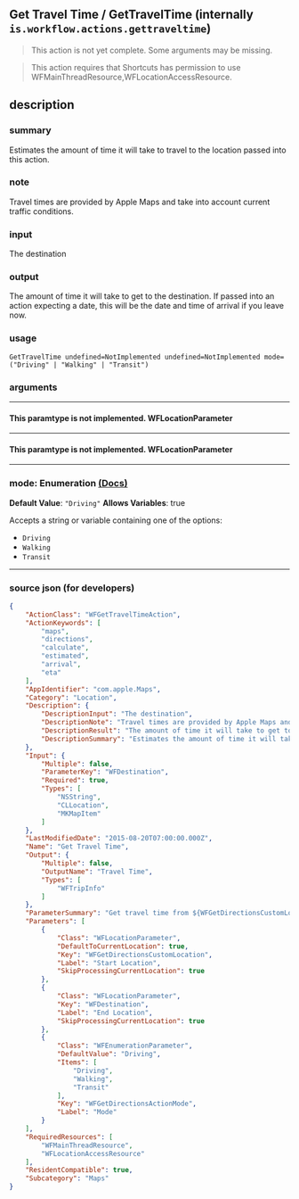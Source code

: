 
## Get Travel Time / GetTravelTime (internally `is.workflow.actions.gettraveltime`)

> This action is not yet complete. Some arguments may be missing.

> This action requires that Shortcuts has permission to use WFMainThreadResource,WFLocationAccessResource.


## description

### summary

Estimates the amount of time it will take to travel to the location passed into this action.


### note

Travel times are provided by Apple Maps and take into account current traffic conditions.


### input

The destination


### output

The amount of time it will take to get to the destination. If passed into an action expecting a date, this will be the date and time of arrival if you leave now.

### usage
```
GetTravelTime undefined=NotImplemented undefined=NotImplemented mode=("Driving" | "Walking" | "Transit")
```

### arguments

---

#### This paramtype is not implemented. WFLocationParameter

---

#### This paramtype is not implemented. WFLocationParameter

---

### mode: Enumeration [(Docs)](https://pfgithub.github.io/shortcutslang/gettingstarted#enum-select-field)
**Default Value**: `"Driving"`
**Allows Variables**: true



Accepts a string 
or variable
containing one of the options:

- `Driving`
- `Walking`
- `Transit`

---

### source json (for developers)

```json
{
	"ActionClass": "WFGetTravelTimeAction",
	"ActionKeywords": [
		"maps",
		"directions",
		"calculate",
		"estimated",
		"arrival",
		"eta"
	],
	"AppIdentifier": "com.apple.Maps",
	"Category": "Location",
	"Description": {
		"DescriptionInput": "The destination",
		"DescriptionNote": "Travel times are provided by Apple Maps and take into account current traffic conditions.",
		"DescriptionResult": "The amount of time it will take to get to the destination. If passed into an action expecting a date, this will be the date and time of arrival if you leave now.",
		"DescriptionSummary": "Estimates the amount of time it will take to travel to the location passed into this action."
	},
	"Input": {
		"Multiple": false,
		"ParameterKey": "WFDestination",
		"Required": true,
		"Types": [
			"NSString",
			"CLLocation",
			"MKMapItem"
		]
	},
	"LastModifiedDate": "2015-08-20T07:00:00.000Z",
	"Name": "Get Travel Time",
	"Output": {
		"Multiple": false,
		"OutputName": "Travel Time",
		"Types": [
			"WFTripInfo"
		]
	},
	"ParameterSummary": "Get travel time from ${WFGetDirectionsCustomLocation} to ${WFDestination}",
	"Parameters": [
		{
			"Class": "WFLocationParameter",
			"DefaultToCurrentLocation": true,
			"Key": "WFGetDirectionsCustomLocation",
			"Label": "Start Location",
			"SkipProcessingCurrentLocation": true
		},
		{
			"Class": "WFLocationParameter",
			"Key": "WFDestination",
			"Label": "End Location",
			"SkipProcessingCurrentLocation": true
		},
		{
			"Class": "WFEnumerationParameter",
			"DefaultValue": "Driving",
			"Items": [
				"Driving",
				"Walking",
				"Transit"
			],
			"Key": "WFGetDirectionsActionMode",
			"Label": "Mode"
		}
	],
	"RequiredResources": [
		"WFMainThreadResource",
		"WFLocationAccessResource"
	],
	"ResidentCompatible": true,
	"Subcategory": "Maps"
}
```
